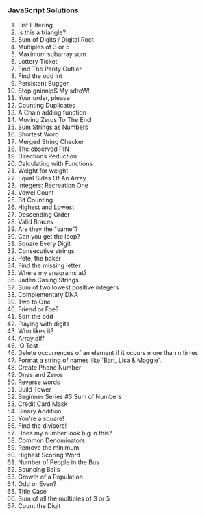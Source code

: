 ### JavaScript Solutions
1. List Filtering
2. Is this a triangle?
3. Sum of Digits / Digital Root
4. Multiples of 3 or 5
5. Maximum subarray sum
6. Lottery Ticket
7. Find The Parity Outlier
8. Find the odd int
9. Persistent Bugger
10. Stop gninnipS My sdroW!
11. Your order, please
12. Counting Duplicates
13. A Chain adding function
14. Moving Zeros To The End
15. Sum Strings as Numbers
16. Shortest Word
17. Merged String Checker
18. The observed PIN
19. Directions Reduction
20. Calculating with Functions
21. Weight for weight
22. Equal Sides Of An Array
23. Integers: Recreation One
24. Vowel Count
25. Bit Counting
26. Highest and Lowest
27. Descending Order
28. Valid Braces
29. Are they the "same"?
30. Can you get the loop?
31. Square Every Digit
32. Consecutive strings
33. Pete, the baker
34. Find the missing letter
35. Where my anagrams at?
36. Jaden Casing Strings
37. Sum of two lowest positive integers
38. Complementary DNA
39. Two to One
40. Friend or Foe?
41. Sort the odd
42. Playing with digits
43. Who likes it?
44. Array.diff
45. IQ Test
46. Delete occurrences of an element if it occurs more than n times
47. Format a string of names like 'Bart, Lisa & Maggie'.
48. Create Phone Number
49. Ones and Zeros
50. Reverse words
51. Build Tower
52. Beginner Series #3 Sum of Numbers
53. Credit Card Mask
54. Binary Addition
55. You're a square!
56. Find the divisors!
57. Does my number look big in this?
58. Common Denominators
59. Remove the minimum
60. Highest Scoring Word
61. Number of People in the Bus
62. Bouncing Balls
63. Growth of a Population
64. Odd or Even?
65. Title Case
66. Sum of all the multiples of 3 or 5
67. Count the Digit
